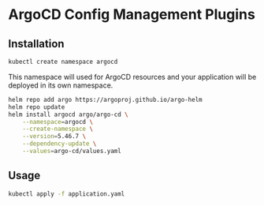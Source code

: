 # ArgoCD Config Management Plugins

## Installation

```bash
kubectl create namespace argocd
```

This namespace will used for ArgoCD resources and your application will be deployed in its own namespace.

```bash
helm repo add argo https://argoproj.github.io/argo-helm
helm repo update
helm install argocd argo/argo-cd \
    --namespace=argocd \
    --create-namespace \
    --version=5.46.7 \
    --dependency-update \
    --values=argo-cd/values.yaml
```

## Usage

```bash
kubectl apply -f application.yaml
```
